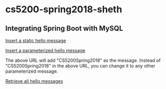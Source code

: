 # cs5200-spring2018-sheth


## Integrating Spring Boot with MySQL

[Insert a static hello message](http://cs5200-spring2018-sheth.us-east-1.elasticbeanstalk.com/api/hello/insert)

[Insert a parameterized hello message](http://cs5200-spring2018-sheth.us-east-1.elasticbeanstalk.com/api/hello/insert/CS5200Spring2018)

The above URL will add "CS5200Spring2018" as the message. Instead of "CS5200Spring2018" in the above URL, you can change it to any other parameterized message.

[Retrieve all hello messages](http://cs5200-spring2018-sheth.us-east-1.elasticbeanstalk.com/api/hello/select/all)
